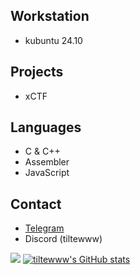 ## Workstation 
- kubuntu 24.10
  
## Projects
- xCTF

## Languages
- C & C++
- Assembler
- JavaScript 

## Contact 
- [Telegram](https://t.me/hllwrldb)
- Discord (tiltewww)


![](http://github-profile-summary-cards.vercel.app/api/cards/profile-details?username=tiltewww&theme=default)
[![tiltewww's GitHub stats](https://github-readme-stats.vercel.app/api?username=tiltewww)](https://github.com/anuraghazra/github-readme-stats)

